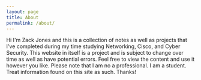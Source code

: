 ```yaml
---
layout: page
title: About
permalink: /about/
---
```


Hi I'm Zack Jones and this is a collection of notes as well as projects that I've completed during my time studying Networking, Cisco, and Cyber Security. This website in itself is a project and is subject to change over time as well as have potential errors. Feel free to view the content and use it however you like. Please note that I am no a professional. I am a student. Treat information found on this site as such. Thanks!